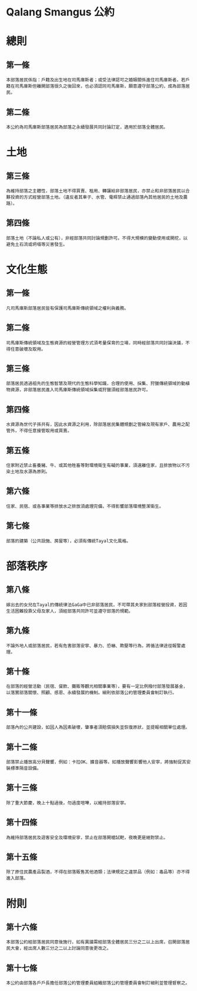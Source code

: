  Qalang Smangus 公約
===

# 總則

## 第一條                       
    本部落居民係指：戶籍及出生地在司馬庫斯者；或受法律認可之婚姻關係進住司馬庫斯者。若戶籍在司馬庫斯但離開部落很久之後回來，也必須認同司馬庫斯，願意遵守部落公約，成為部落居民。

## 第二條                       
    本公約為司馬庫斯部落居民為部落之永續發展共同討論訂定，適用於部落全體居民。

# 土地

## 第三條                       
    為維持部落之主體性，部落土地不得買賣、租用、轉讓給非部落居民，亦禁止和非部落居民以合夥投資的方式經營部落土地。（違反者其車子、水管、電桿禁止通過部落內其他居民的土地及農路）。

## 第四條                       
    部落土地（不論私人或公有），非經部落共同討論規劃許可。不得大規模的變動使用或開挖，以避免土石流或坍塌等災害發生。

# 文化生態

## 第一條                       
    凡司馬庫斯部落居民皆有保護司馬庫斯傳統領域之權利與義務。

## 第二條                       
    司馬庫斯傳統領域及生態資源的經營管理方式須考量保育的立場，同時經部落共同討論決議，不得任意破壞及取用。

## 第三條                       
    部落居民透過祖先的生態智慧及現代的生態科學知識，合理的使用、採集、狩獵傳統領域的動植物資源，非部落居民進入司馬庫斯傳統領域採集或狩獵須經部落居民許可。

## 第四條                       
    水資源為世代子孫共有，因此水資源之利用，除部落居民集體規劃之管線及現有家戶、農用之配管外，不得任意接管取用或買賣。

## 第五條                       
    住家附近禁止畜養豬、牛、或其他牲畜等對環境衛生有礙的事業，須遠離住家，且排放物以不污染土地及水源為原則。

## 第六條                       
    住家、民宿、或各事業等排放水之排放須處理完備，不得影響部落環境整潔衛生。

## 第七條                       
    部落的建築（公共設施、房屋等），必須有傳統Tayal文化風格。

 

# 部落秩序

## 第八條                       
    嫁出去的女兒在Tayal的傳統律法GaGa中已非部落居民，不可帶其夫家到部落經營投資，若因生活困難投靠父母及家人，須經部落共同許可並遵守部落的規範。

## 第九條                       
    不論外地人或部落居民，若有危害部落安寧、暴力、恐嚇、欺壓等行為，將循法律途徑報警處理。

## 第十條                       
    在部落的經營活動（民宿、餐飲、攤販等觀光相關事業等），要有一定比例撥付部落發展基金，以落實部落關懷、照顧、感恩、永續發展的機制。細則依部落公約管理委員會制訂執行。

## 第十一條                
    部落內的公共建設，如因人為因素破壞，肇事者須賠償損失並恢復原狀，並提報相關單位處理。

## 第十二條                
    部落禁止播放高分貝聲響，例如：卡拉OK、擴音器等。如播放聲響影響他人安寧，將強制促其安裝標準隔音設備。

## 第十三條                
    除了重大節慶，晚上十點過後，勿過度喧嘩，以維持部落安寧。

## 第十四條                
    為維持部落居民及遊客安全及環境安寧，禁止在部落開槍試靶，夜晚更是絕對禁止。

## 第十五條                
    除了原住民農產品製酒，不得在部落販售其他酒類；法律規定之違禁品（例如：毒品等）亦不得進入部落。

 

# 附則

## 第十六條                
    本部落公約經部落居民同意後施行，如有異議需經部落全體居民三分之二以上出席，召開部落居民大會，經出席人數三分之二以上討論同意後更改之。

## 第十七條                
    本公約由部落各戶戶長擔任部落公約管理委員組織部落公約管理委員會制訂細則並管理督察之。